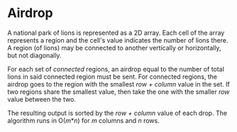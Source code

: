 # Airdrop

A national park of lions is represented as a 2D array. Each cell of the array represents a region and the cell's value indicates the number of lions there. A region (of lions) may be connected to another vertically or horizontally, but not diagonally.

For each set of *connected* regions, an airdrop equal to the number of total lions in said connected region must be sent. For connected regions, the airdrop goes to the region with the smallest *row + column* value in the set. If two regions share the smallest value, then take the one with the smaller *row* value between the two.

The resulting output is sorted by the *row + column* value of each drop. The algorithm runs in O(*m*\**n*) for *m* columns and *n* rows.
